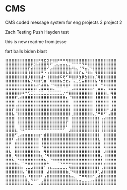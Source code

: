 ﻿# CMS
CMS coded message system for eng projects 3 project 2


Zach Testing Push
Hayden test

this is new readme from jesse


fart balls biden blast

⣿⣿⣿⣿⣿⣿⣿⣿⣿⣿⢟⣻⣯⣽⣟⠿⠟⠛⠛⠻⠿⣿⣿⣿⣿⣿⣿⣿⣿⣿⣿⣿⣿⣿⣿
⣿⣿⣿⣿⣿⣿⣿⡿⣫⣾⣿⣿⣿⡹⢁⣴⣷⣿⣿⣷⣆⣤⡀⠠⢬⣉⠻⣿⣿⣿⣿⣿⣿⣿⣿
⣿⣿⣿⣿⣿⣿⣿⢱⣿⣿⣿⠿⠩⢠⣿⣿⣿⣿⣿⣏⣿⢸⣿⡖⣄⠹⣷⡌⢿⣿⣿⣿⣿⣿⣿
⣿⣿⣿⣿⣿⣿⣿⡸⣿⣿⣿⣼⠂⢸⣿⣿⣾⠯⢟⠋⠿⣿⡿⣳⡿⣳⣿⣷⡈⢿⣿⣿⣿⣿⣿
⣿⣿⣿⣿⣿⣿⣿⣷⣌⡻⣿⢡⣿⡀⢻⣿⣿⣷⣭⣯⡆⢰⣤⣥⣶⣿⣿⣿⣷⠈⣿⣿⣿⣿⣿
⣿⣿⣿⣿⣿⣿⣿⣿⣿⣿⢃⣿⣿⣿⣤⡈⠛⠛⠙⠛⠁⣸⣿⣿⣿⣿⣿⡿⠉⣤⣤⡉⢻⣿⣿
⣿⣿⣿⣿⣿⠿⠛⢋⣉⣁⣈⣉⣀⣈⣉⣉⣉⣁⡐⠚⣿⣿⣿⣿⣿⣿⣿⡇⢸⣿⣿⣿⡀⢿⣿
⣿⣿⣿⠏⣴⣿⣿⣿⣿⣿⣿⣿⣿⣿⣿⣿⣿⣿⣿⣆⠈⢿⣿⣿⣿⣿⣿⡇⢸⣿⣿⣿⡇⢸⣿
⣿⣿⣿⢀⣿⣿⣿⣿⣿⣿⣿⣿⣿⣿⣿⣿⣿⣿⣿⣿⡀⢸⣿⣿⣿⣿⣿⡇⢸⣿⣿⣿⡇⢸⣿
⣿⣿⡟⢸⣿⣿⣿⣿⣿⣿⣿⣿⣿⣿⣿⣿⣿⣿⣿⣿⡇⢸⣿⣿⣿⣿⣿⡇⢸⣿⣿⣿⠇⣸⣿
⣿⣿⣧⠈⣿⣿⣿⣿⣿⣿⣿⣿⣿⣿⣿⣿⣿⣿⣿⣿⡇⣸⣿⣿⣿⣿⣿⣧⡈⠛⠿⠋⢠⣿⣿
⣿⣿⣿⠀⣿⣿⣿⣿⣿⣿⣿⣿⣿⣿⣿⣿⣿⣿⣿⣿⠀⣿⣿⣿⣿⣿⣿⣿⣿⡇⢰⣾⣿⣿⣿
⣿⣿⣿⠀⢻⣿⣿⣿⣿⣿⣿⣿⣿⣿⣿⣿⣿⣿⣿⡇⠀⣿⣿⣿⣿⣿⣿⣿⣿⡇⢸⣿⣿⣿⣿
⣿⣿⣿⣆⠘⠿⠛⠛⠛⠛⠛⠛⠛⠛⠛⠛⠛⠛⠋⠀⣰⣿⣿⣿⣿⣿⣿⣿⣿⡇⢸⣿⣿⣿⣿
⣿⣿⣿⠋⣠⣶⣶⣶⣶⣶⣶⠂⣾⣿⣿⣿⣿⣿⣿⣿⣿⣿⣿⣿⣿⣿⣿⣿⣿⡇⠀⣿⣿⣿⣿
⣿⣿⠃⣰⣿⣿⣿⣿⣿⣿⡇⢸⣿⣿⣿⣿⣿⣿⣿⣿⣿⣿⣿⣿⣿⣿⣿⣿⣿⣧⠀⣿⣿⣿⣿
⣿⡏⠀⣿⣿⣿⣿⣿⣿⣿⡇⠸⣿⣿⣿⣿⣿⣿⣿⣿⣿⣿⣿⣿⣿⣿⣿⣿⣿⣿⠀⣿⣿⣿⣿
⣿⣇⠀⣿⣿⣿⣿⣿⣿⣿⣧⠀⢿⣿⣿⣿⣿⣿⣿⣿⣿⣿⣿⣿⣿⣿⣿⣿⣿⣿⠀⣸⣿⣿⣿
⣿⣿⡀⢻⣿⣿⣿⣿⣿⣿⣿⣆⠈⠻⣿⣿⣿⣿⣿⣿⣿⣿⣿⣿⣿⣿⣿⣿⣿⣿⡄⢸⣿⣿⣿
⣿⣿⣷⣄⠙⠿⣿⣿⣿⣿⣿⣿⣷⣄⠈⠛⠻⢿⣿⣿⣿⣿⣿⣿⣿⣿⣿⣿⣿⣿⡇⣸⣿⣿⣿
⣿⣿⣿⣿⣷⡄⢀⣉⣩⣿⣿⣿⠋⢠⣄⣀⣀⣀⣀⡀⢶⣿⣿⣿⣿⣿⣿⣿⣿⡏⢁⣿⣿⣿⣿
⣿⣿⣿⣿⣿⣧⠈⣿⣿⣿⣿⣿⠀⣼⣿⣿⣿⣿⣿⣷⡈⠻⣿⣿⣿⣿⣿⣿⡿⢁⣼⣿⣿⣿⣿
⣿⣿⣿⣿⣿⣿⣆⠘⣿⣿⡿⠃⣰⣿⣿⣿⣿⣿⣿⣿⣷⣦⡀⠉⠛⠻⠿⠏⣠⣾⣿⣿⣿⣿⣿
⣿⣿⣿⣿⣿⣿⣿⣦⣈⠉⢀⣴⣿⣿⣿⣿⣿⣿⣿⣿⣿⣿⣿⣿⣶⣶⣶⣿⣿⣿⣿⣿⣿⣿⣿